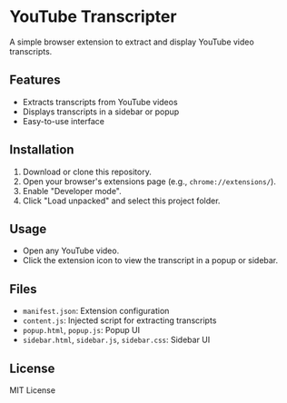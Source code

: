 # YouTube Transcripter

A simple browser extension to extract and display YouTube video transcripts.

## Features
- Extracts transcripts from YouTube videos
- Displays transcripts in a sidebar or popup
- Easy-to-use interface

## Installation
1. Download or clone this repository.
2. Open your browser's extensions page (e.g., `chrome://extensions/`).
3. Enable "Developer mode".
4. Click "Load unpacked" and select this project folder.

## Usage
- Open any YouTube video.
- Click the extension icon to view the transcript in a popup or sidebar.

## Files
- `manifest.json`: Extension configuration
- `content.js`: Injected script for extracting transcripts
- `popup.html`, `popup.js`: Popup UI
- `sidebar.html`, `sidebar.js`, `sidebar.css`: Sidebar UI

## License
MIT License
